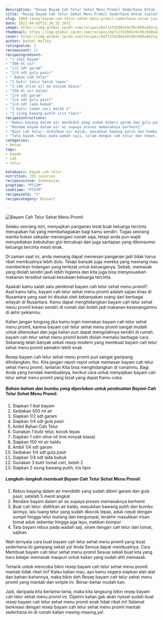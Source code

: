 ```yaml
---
description: "Resep Bayam Cah Telur Sehat Menu Promil Sederhana Untuk Jualan"
title: "Resep Bayam Cah Telur Sehat Menu Promil Sederhana Untuk Jualan"
slug: 1068-resep-bayam-cah-telur-sehat-menu-promil-sederhana-untuk-jualan
date: 2021-04-03T23:36:25.167Z
image: https://img-global.cpcdn.com/recipes/0af12fd2802e9c09/680x482cq70/bayam-cah-telur-sehat-menu-promil-foto-resep-utama.jpg
thumbnail: https://img-global.cpcdn.com/recipes/0af12fd2802e9c09/680x482cq70/bayam-cah-telur-sehat-menu-promil-foto-resep-utama.jpg
cover: https://img-global.cpcdn.com/recipes/0af12fd2802e9c09/680x482cq70/bayam-cah-telur-sehat-menu-promil-foto-resep-utama.jpg
author: Rachel Kelley
ratingvalue: 3
reviewcount: 11
recipeingredient:
- "1 ikat bayam"
- "500 ml air"
- "1/2 sdt garam"
- "1/4 sdt gula pasir"
- " Bahan Cah Telur"
- "1 butir telur kocok lepas"
- "1 sdm olive oil me minyak biasa"
- "150 ml air kaldu"
- "1/4 sdt garam"
- "1/4 sdt gula pasir"
- "1/4 sdt lada bubuk"
- "3 butir tomat ceri belah 2"
- "2 siung bawang putih iris tipis"
recipeinstructions:
- "Rebus bayang dalam air mendidih yang sudah diberi garam dan gula pasir, setelah 5 menit angkat"
- "Rendam bayam dalam air es supaya proses memasaknya berhenti"
- "Buat cah telur: didihkan air kaldu, masukkan bawang putih dan bumbu lainnya, lalu tuang telur yang sudah dkocok lepas, aduk cepat dengan sumpit hingga telur matang dan bergumpal, terakhir masukkan irisan tomat aduk sebentar hingga aga layu, matikan kompor"
- "Tata bayam rebus pada wadah saji, siram dengan cah telur dan tomat, sajikan"
categories:
- Resep
tags:
- bayam
- cah
- telur

katakunci: bayam cah telur 
nutrition: 255 calories
recipecuisine: Indonesian
preptime: "PT12M"
cooktime: "PT47M"
recipeyield: "1"
recipecategory: Dessert

---
```



![Bayam Cah Telur Sehat Menu Promil](https://img-global.cpcdn.com/recipes/0af12fd2802e9c09/680x482cq70/bayam-cah-telur-sehat-menu-promil-foto-resep-utama.jpg)

Selaku seorang istri, menyajikan panganan lezat buat keluarga tercinta merupakan hal yang membahagiakan bagi kamu sendiri. Tugas seorang  wanita bukan sekadar menangani rumah saja, tetapi anda pun wajib menyediakan kebutuhan gizi tercukupi dan juga santapan yang dikonsumsi keluarga tercinta mesti enak.

Di zaman  saat ini, anda memang dapat memesan panganan jadi tidak harus ribet membuatnya lebih dulu. Tetapi banyak juga mereka yang memang mau memberikan hidangan yang terlezat untuk keluarganya. Sebab, memasak yang diolah sendiri jauh lebih higienis dan kita juga bisa menyesuaikan makanan tersebut sesuai kesukaan keluarga tercinta. 



Apakah kamu salah satu penikmat bayam cah telur sehat menu promil?. Asal kamu tahu, bayam cah telur sehat menu promil adalah sajian khas di Nusantara yang saat ini disukai oleh kebanyakan orang dari berbagai wilayah di Nusantara. Kamu dapat menghidangkan bayam cah telur sehat menu promil kreasi sendiri di rumah dan boleh jadi makanan kesenanganmu di akhir pekanmu.

Kalian jangan bingung jika kamu ingin memakan bayam cah telur sehat menu promil, karena bayam cah telur sehat menu promil sangat mudah untuk ditemukan dan juga kalian pun dapat mengolahnya sendiri di rumah. bayam cah telur sehat menu promil boleh diolah memalui berbagai cara. Sekarang telah banyak sekali resep modern yang membuat bayam cah telur sehat menu promil semakin lebih enak.

Resep bayam cah telur sehat menu promil pun sangat gampang dihidangkan, lho. Kita jangan repot-repot untuk memesan bayam cah telur sehat menu promil, lantaran Kita bisa menghidangkan di rumahmu. Bagi Anda yang hendak membuatnya, berikut cara untuk menyajikan bayam cah telur sehat menu promil yang lezat yang dapat Kamu coba.

<!--inarticleads1-->

##### Bahan-bahan dan bumbu yang diperlukan untuk pembuatan Bayam Cah Telur Sehat Menu Promil:

1. Siapkan 1 ikat bayam
1. Sediakan 500 ml air
1. Siapkan 1/2 sdt garam
1. Siapkan 1/4 sdt gula pasir
1. Ambil  Bahan Cah Telur
1. Gunakan 1 butir telur, kocok lepas
1. Siapkan 1 sdm olive oil (me minyak biasa)
1. Siapkan 150 ml air kaldu
1. Ambil 1/4 sdt garam
1. Sediakan 1/4 sdt gula pasir
1. Siapkan 1/4 sdt lada bubuk
1. Gunakan 3 butir tomat ceri, belah 2
1. Siapkan 2 siung bawang putih, iris tipis




<!--inarticleads2-->

##### Langkah-langkah membuat Bayam Cah Telur Sehat Menu Promil:

1. Rebus bayang dalam air mendidih yang sudah diberi garam dan gula pasir, setelah 5 menit angkat
1. Rendam bayam dalam air es supaya proses memasaknya berhenti
1. Buat cah telur: didihkan air kaldu, masukkan bawang putih dan bumbu lainnya, lalu tuang telur yang sudah dkocok lepas, aduk cepat dengan sumpit hingga telur matang dan bergumpal, terakhir masukkan irisan tomat aduk sebentar hingga aga layu, matikan kompor
1. Tata bayam rebus pada wadah saji, siram dengan cah telur dan tomat, sajikan




Wah ternyata cara buat bayam cah telur sehat menu promil yang lezat sederhana ini gampang sekali ya! Anda Semua dapat membuatnya. Cara Membuat bayam cah telur sehat menu promil Sesuai sekali buat kita yang baru belajar memasak maupun untuk kalian yang sudah ahli memasak.

Tertarik untuk mencoba bikin resep bayam cah telur sehat menu promil mantab tidak ribet ini? Kalau kalian mau, ayo kamu segera siapkan alat-alat dan bahan-bahannya, maka bikin deh Resep bayam cah telur sehat menu promil yang mantab dan simple ini. Benar-benar mudah kan. 

Jadi, daripada kita berlama-lama, maka kita langsung bikin resep bayam cah telur sehat menu promil ini. Dijamin kalian gak akan nyesel sudah buat resep bayam cah telur sehat menu promil enak tidak ribet ini! Selamat berkreasi dengan resep bayam cah telur sehat menu promil mantab sederhana ini di rumah kalian masing-masing,ya!.


